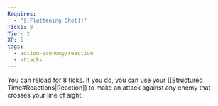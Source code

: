 ```yaml
---
Requires:
  - "[[Flattening Shot]]"
Ticks: 8
Tier: 2
XP: 5
tags:
  - action-economy/reaction
  - attacks
---
```

You can reload for 8 ticks. If you do, you can use your [[Structured Time#Reactions|Reaction]] to make an attack against any enemy that crosses your line of sight.